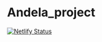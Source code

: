 # Andela_project

[![Netlify Status](https://api.netlify.com/api/v1/badges/e55b8400-46c3-44b0-96d1-cb101549dd1a/deploy-status)](https://app.netlify.com/sites/create-groups/deploys)
